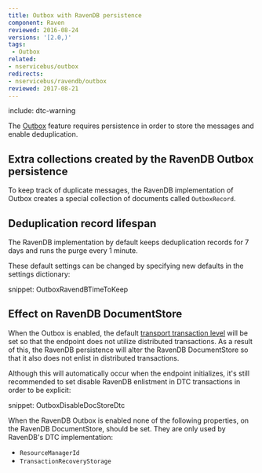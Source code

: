 ```yaml
---
title: Outbox with RavenDB persistence
component: Raven
reviewed: 2016-08-24
versions: '[2.0,)'
tags:
 - Outbox
related:
- nservicebus/outbox
redirects:
- nservicebus/ravendb/outbox
reviewed: 2017-08-21
---
```


include: dtc-warning

The [Outbox](/nservicebus/outbox) feature requires persistence in order to store the messages and enable deduplication.


## Extra collections created by the RavenDB Outbox persistence

To keep track of duplicate messages, the RavenDB implementation of Outbox creates a special collection of documents called `OutboxRecord`.


## Deduplication record lifespan

The RavenDB implementation by default keeps deduplication records for 7 days and runs the purge every 1 minute.

These default settings can be changed by specifying new defaults in the settings dictionary:

snippet: OutboxRavendBTimeToKeep

## Effect on RavenDB DocumentStore

When the Outbox is enabled, the default [transport transaction level](/transports/transactions.md) will be set so that the endpoint does not utilize distributed transactions. As a result of this, the RavenDB persistence will alter the RavenDB DocumentStore so that it also does not enlist in distributed transactions.

Although this will automatically occur when the endpoint initializes, it's still recommended to set disable RavenDB enlistment in DTC transactions in order to be explicit:

snippet: OutboxDisableDocStoreDtc

When the RavenDB Outbox is enabled none of the following properties, on the RavenDB DocumentStore, should be set. They are only used by RavenDB's DTC implementation:

* `ResourceManagerId`
* `TransactionRecoveryStorage`
